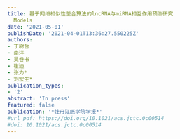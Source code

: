 ```yaml
---
title: 基于网络相似性整合算法的lncRNA与miRNA相互作用预测研究
  Models
date: '2021-05-01'
publishDate: '2021-04-01T13:36:27.550225Z'
authors:
- 丁尉哲
- 南洋
- 吴卷书
- 崔迪
- 张力*
- 刘宏生*
publication_types:
- '2'
abstract: 'In press'
featured: false
publication: '*牡丹江医学院学报*'
#url_pdf: https://doi.org/10.1021/acs.jctc.0c00514
#doi: 10.1021/acs.jctc.0c00514
---
```



